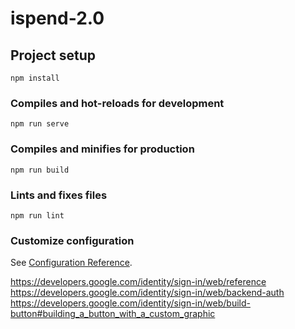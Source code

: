 # ispend-2.0

## Project setup
```
npm install
```

### Compiles and hot-reloads for development
```
npm run serve
```

### Compiles and minifies for production
```
npm run build
```

### Lints and fixes files
```
npm run lint
```

### Customize configuration
See [Configuration Reference](https://cli.vuejs.org/config/).

https://developers.google.com/identity/sign-in/web/reference
https://developers.google.com/identity/sign-in/web/backend-auth
https://developers.google.com/identity/sign-in/web/build-button#building_a_button_with_a_custom_graphic
